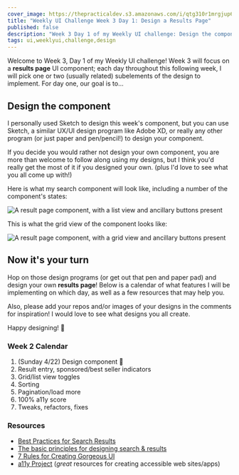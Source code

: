 ```yaml
---
cover_image: https://thepracticaldev.s3.amazonaws.com/i/qtg310r1mrgjup6ql7da.png
title: "Weekly UI Challenge Week 3 Day 1: Design a Results Page"
published: false
description: "Week 3 Day 1 of my Weekly UI challenge: Design the component!"
tags: ui,weeklyui,challenge,design
---
```


Welcome to Week 3, Day 1 of my Weekly UI challenge! Week 3 will focus on a **results page** UI component; each day throughout this following week, I will pick one or two (usually related) subelements of the design to implement. For day one, our goal is to…

## Design the component

I personally used Sketch to design this week's component, but you can use Sketch, a similar UX/UI design program like Adobe XD, or really any other program (or just paper and pen/pencil!) to design your component.

If you decide you would rather not design your own component, you are more than welcome to follow along using my designs, but I think you'd really get the most of it if you designed your own. (plus I'd love to see what you all come up with!)

Here is what my search component will look like, including a number of the component's states:

![A result page component, with a list view and ancillary buttons present](https://thepracticaldev.s3.amazonaws.com/i/3d8rfrn8i29o8lomq7kv.jpg)

This is what the grid view of the component looks like:

![A result page component, with a grid view and ancillary buttons present](https://thepracticaldev.s3.amazonaws.com/i/jkzu0miy8adkolreczzn.jpg)

## Now it's your turn

Hop on those design programs (or get out that pen and paper pad) and design your own **results page**! Below is a calendar of what features I will be implementing on which day, as well as a few resources that may help you.

Also, please add your repos and/or images of your designs in the comments for inspiration! I would love to see what designs you all create.

Happy designing! 🎉

### Week 2 Calendar

1. (Sunday 4/22) Design component 🎯
2. Result entry, sponsored/best seller indicators
3. Grid/list view toggles
4. Sorting
5. Pagination/load more
6. 100% a11y score
7. Tweaks, refactors, fixes

### Resources

* [Best Practices for Search Results](https://uxplanet.org/best-practices-for-search-results-1bbed9d7a311)
* [The basic principles for designing search & results](https://www.deeson.co.uk/blog/ux-series-basic-principles-designing-search-results)
* [7 Rules for Creating Gorgeous UI](https://medium.com/@erikdkennedy/7-rules-for-creating-gorgeous-ui-part-1-559d4e805cda)
* [a11y Project](https://a11yproject.com/) (_great_ resources for creating
  accessible web sites/apps)
